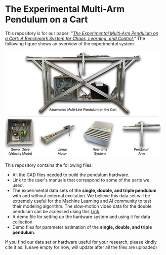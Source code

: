 # The Experimental Multi-Arm Pendulum on a Cart

This repository is for our paper: "*[The Experimental Multi-Arm Pendulum on a Cart: A Benchmark System for Chaos, Learning, and Control.]()*" The following figure shows an overview of the experimental system.

![](Images/OverviewSys.png)

This repository contains the following files:
- All the CAD files needed to build the pendulum hardware.
- Link to the user's manuals that correspond to some of the parts we used.
- The experimental data sets of the **single, double, and triple pendulum** with and without external excitation. We believe this data set will be extremely useful for the Machine Learning and AI community to test their modeling algorithm. The slow-motion video data for the double pendulum can be accessed using this [Link](https://drive.google.com/drive/folders/18hswoKMX7XHbXlS6c8SvPlhCQRHZldHe?usp=sharing).
- A demo file for setting up the hardware system and using it for data collection.
- Demo files for parameter estimation of the **single, double, and triple pendulum**.

If you find our data set or hardware useful for your research, please kindly cite it as: (Leave empty for now, will update after all the files are uploaded)



